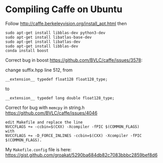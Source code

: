 # Compiling Caffe on Ubuntu

Follow http://caffe.berkeleyvision.org/install_apt.html then

    sudo apt-get install libblas-dev python3-dev
    sudo apt-get install libatlas-base-dev
    sudo apt-get install libatlas-dev
    sudo apt-get install libblas-dev
    conda install boost
    
Correct bug in boost https://github.com/BVLC/caffe/issues/3578:

change suffix.hpp line 512, from 

    __extension__ typedef float128 float128_type; 
to

    __extension__ typedef long double float128_type;
    
Correct for bug with `memcpy` in string.h https://github.com/BVLC/caffe/issues/4046

    edit Makefile and replace the line
    NVCCFLAGS += -ccbin=$(CXX) -Xcompiler -fPIC $(COMMON_FLAGS)
    with
    NVCCFLAGS += -D_FORCE_INLINES -ccbin=$(CXX) -Xcompiler -fPIC $(COMMON_FLAGS).
    
    
My `Makefile.config` file is here: https://gist.github.com/groakat/5290ba684db82c7083bbbc2859bef8d6
